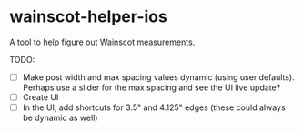 # wainscot-helper-ios
A tool to help figure out Wainscot measurements.

TODO: 

- [ ] Make post width and max spacing values dynamic (using user defaults). Perhaps use a slider 
      for the max spacing and see the UI live update?
- [ ] Create UI
- [ ] In the UI, add shortcuts for 3.5" and 4.125" edges (these could always be dynamic as well)
